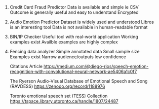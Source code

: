 1. Credit Card Fraud Predictor
   Data is available and simple ie CSV
   Outcome is generally useful and easy to understand
   Encrypted
3. Audio Emotion Predictor
   Dataset is widely used and understood
   Libros is an interesting tool
   Data is not available in human-readable format
4. BIN/IP Checker
   Useful tool with real-world application
   Working examples exist
   Availble examples are highly complex
5. Fencing data analyzer
   Simple annotated data
   Small sample size
   Examples exist
   Narrow audience/outputs low confidence



   Citations
   Article
   https://medium.com/@diego-rios/speech-emotion-recognition-with-convolutional-neural-network-ae5406a1c0f7

   The Ryerson Audio-Visual Database of Emotional Speech and Song (RAVDESS)
   https://zenodo.org/record/1188976

   Toronto emotional speech set (TESS) Collection
   https://tspace.library.utoronto.ca/handle/1807/24487


